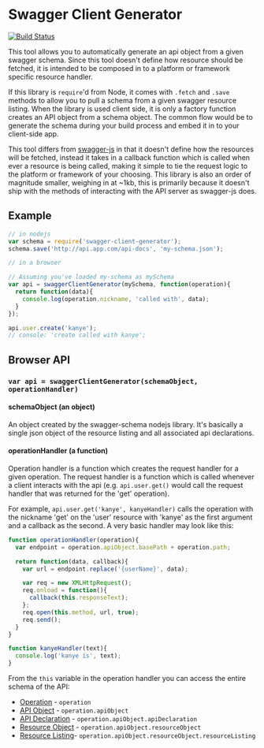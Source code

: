 # Swagger Client Generator
[![Build Status](https://travis-ci.org/signalfuse/swagger-client-generator.svg?branch=master)](https://travis-ci.org/signalfuse/swagger-client-generator)

This tool allows you to automatically generate an api object from a given
swagger schema. Since this tool doesn't define how resource should be fetched,
it is intended to be composed in to a platform or framework specific resource
handler.

If this library is `require`'d from Node, it comes with `.fetch` and `.save` 
methods to allow you to pull a schema from a given swagger resource listing.
When the library is used client side, it is only a factory function creates an
API object from a schema object. The common flow would be to generate the schema
during your build process and embed it in to your client-side app.

This tool differs from [swagger-js](https://github.com/wordnik/swagger-js)
in that it doesn't define how the resources will be fetched, instead it takes in
a callback function which is called when ever a resource is being called, making
it simple to tie the request logic to the platform or framework of your 
choosing. This library is also an order of magnitude smaller, weighing in at 
~1kb, this is primarily because it doesn't ship with the methods of interacting
with the API server as swagger-js does.

## Example
```js
// in nodejs
var schema = require('swagger-client-generator');
schema.save('http://api.app.com/api-docs', 'my-schema.json');
```

```js
// in a browser

// Assuming you've loaded my-schema as mySchema
var api = swaggerClientGenerator(mySchema, function(operation){
  return function(data){
    console.log(operation.nickname, 'called with', data);
  }
});

api.user.create('kanye');
// console: 'create called with kanye';
```

## Browser API

### `var api = swaggerClientGenerator(schemaObject, operationHandler)`

#### schemaObject (an object)
An object created by the swagger-schema nodejs library. It's basically a 
single json object of the resource listing and all associated api declarations.

#### operationHandler (a function)
Operation handler is a function which creates the request handler for a given
operation. The request handler is a function which is called whenever a client
interacts with the api (e.g. `api.user.get()` would call the request handler
that was returned for the 'get' operation).

For example, `api.user.get('kanye', kanyeHandler)`
calls the operation with the nickname 'get' on the 'user' resource with
'kanye' as the first argument and a callback as the second.
A very basic handler may look like this:

```js
function operationHandler(operation){
  var endpoint = operation.apiObject.basePath + operation.path;

  return function(data, callback){
    var url = endpoint.replace('{userName}', data);

    var req = new XMLHttpRequest();
    req.onload = function(){
      callback(this.responseText);
    };
    req.open(this.method, url, true);
    req.send();
  }
}

function kanyeHandler(text){
  console.log('kanye is', text);
}
```

From the `this` variable in the operation handler you can access the entire 
schema of the API:
* [Operation](https://github.com/wordnik/swagger-spec/blob/master/versions/1.2.md#523-operation-object) - `operation`
* [API Object](https://github.com/wordnik/swagger-spec/blob/master/versions/1.2.md#522-api-object) - `operation.apiObject`
* [API Declaration](https://github.com/wordnik/swagger-spec/blob/master/versions/1.2.md#52-api-declaration) - `operation.apiObject.apiDeclaration`
* [Resource Object](https://github.com/wordnik/swagger-spec/blob/master/versions/1.2.md#512-resource-object) - `operation.apiObject.resourceObject`
* [Resource Listing](https://github.com/wordnik/swagger-spec/blob/master/versions/1.2.md#51-resource-listing)- `operation.apiObject.resourceObject.resourceListing`
